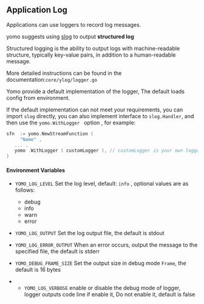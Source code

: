 ## Application Log 

Applications can use loggers to record log messages.

yomo suggests using [slog](https://pkg.go.dev/golang.org/x/exp/slog) to output **structured log**

Structured logging is the ability to output logs with machine-readable structure, typically key-value pairs, in addition to a human-readable message.

More detailed instructions can be found in the documentation:`core/ylog/logger.go`

Yomo provide a default implementation of the logger, The default loads config from environment.

If the default implementation can not meet your requirements,
you can import `slog` directly, you can also implement interface to `slog.Handler`, and then use the `yomo.WithLogger ` option , for example:

```go
sfn  := yomo.NewStreamFunction (
	 "Name" ,
   ... .
   yomo .WithLogger ( customLogger ), // customLogger is your own logger implementation 
)
```

#### Environment Variables

- `YOMO_LOG_LEVEL`   Set the log level, default:  `info` , optional values are as follows:
  - debug
  - info
  - warn
  - error
  
- `YOMO_LOG_OUTPUT` Set the log output file, the default is stdout

- `YOMO_LOG_ERROR_OUTPUT` When an error occurs, output the message to the specified file, the default is stderr

- `YOMO_DEBUG_FRAME_SIZE` Set the output size in debug mode `Frame`, the default is 16 bytes
- - `YOMO_LOG_VERBOSE` enable or disable the debug mode of logger, logger outputs code line if enable it, Do not enable it, default is false
